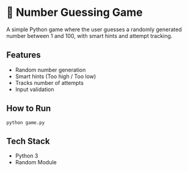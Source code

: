 # 🎯 Number Guessing Game

A simple Python game where the user guesses a randomly generated number between 1 and 100, with smart hints and attempt tracking.

## Features

- Random number generation
- Smart hints (Too high / Too low)
- Tracks number of attempts
- Input validation

## How to Run

```Terminal
python game.py
```

## Tech Stack

- Python 3
- Random Module
